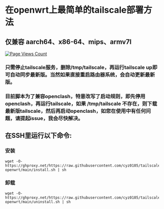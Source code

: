 # 在openwrt上最简单的tailscale部署方法
## 仅兼容 aarch64、x86-64、mips、armv7l
[![Page Views Count](https://badges.toozhao.com/badges/01GZWH4F36G14VWXT8RP9KRCYV/green.svg)](https://badges.toozhao.com/stats/01GZWH4F36G14VWXT8RP9KRCYV "")

### 只需停止tailscale服务，删除/tmp/tailscale，再运行tailscale up即可自动同步最新版。当然如果直接重启路由器系统，会自动更新最新版。
### 目前脚本为了兼容openclash，特意改写了启动规则，即先停用openclash，再运行tailscale，如果 /tmp/tailscale 不存在，则下载最新版tailscale，然后再启动openclash，如您在使用中有任何问题，请提起issue，我会尽快解决。
## 在SSH里运行以下命令:
### 安装
```
wget -O- https://ghproxy.net/https://raw.githubusercontent.com/cyz0105/tailscale-openwrt/main/install.sh | sh
```

### 卸载
```
wget -O- https://ghproxy.net/https://raw.githubusercontent.com/cyz0105/tailscale-openwrt/main/uninstall.sh | sh
```
